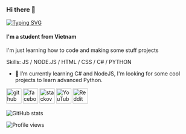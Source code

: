 ### Hi there 👋
[![Typing SVG](https://readme-typing-svg.herokuapp.com?lines=I'm+Quang+Hi%E1%BB%83n;but+you+can+call+me+as+Miho)](https://git.io/typing-svg)
#### I'm a student from Vietnam

I'm just learning how to code and making some stuff projects

Skills: JS / NODE.JS / HTML / CSS / C# / PYTHON

- 🌱 I’m currently learning C# and NodeJS, I'm looking for some cool projects to learn advanced Python.


[<img src='https://cdn.jsdelivr.net/npm/simple-icons@3.0.1/icons/github.svg' alt='github' height='40'>](https://github.com/Miho1254)  [<img src='https://cdn.jsdelivr.net/npm/simple-icons@3.0.1/icons/facebook.svg' alt='facebook' height='40'>](https://www.facebook.com/WangHien.1254)  [<img src='https://cdn.jsdelivr.net/npm/simple-icons@3.0.1/icons/stackoverflow.svg' alt='stackoverflow' height='40'>](https://stackoverflow.com/users/19034965)  [<img src='https://cdn.jsdelivr.net/npm/simple-icons@3.0.1/icons/youtube.svg' alt='YouTube' height='40'>](https://www.youtube.com/channel/UCKK-JOiOsxfNh9ZFJnaiZfQ)  [<img src='https://cdn.jsdelivr.net/npm/simple-icons@3.0.1/icons/reddit.svg' alt='Reddit' height='40'>](https://www.reddit.com/user/ElainaWithGun)  

![GitHub stats](https://github-readme-stats.vercel.app/api?username=Miho1254&show_icons=true)  

![Profile views](https://gpvc.arturio.dev/Miho1254)  

